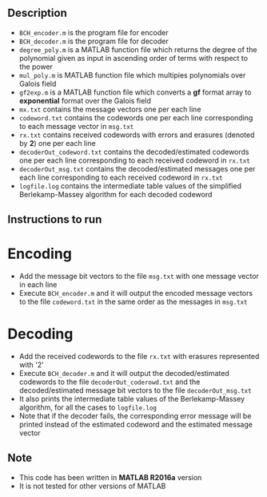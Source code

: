 ## Description
- `BCH_encoder.m` is the program file for encoder
- `BCH_decoder.m` is the program file for decoder
- `degree_poly.m` is a MATLAB function file which returns the degree of the polynomial given as input in ascending order of terms with respect to the power
- `mul_poly.m` is MATLAB function file which multipies polynomials over Galois field
- `gf2exp.m` is a MATLAB function file which converts a **gf** format array to **exponential** format over the Galois field 
- `mx.txt` contains the message vectors one per each line
- `codeword.txt` contains the codewords one per each line corresponding to each message vector in `msg.txt`
- `rx.txt` contains received codewords with errors and erasures (denoted by **2**) one per each line
- `decoderOut_codeword.txt` contains the decoded/estimated codewords one per each line corresponding to each received codeword in `rx.txt`
- `decoderOut_msg.txt` contains the decoded/estimated messages one per each line corresponding to each received codeword in `rx.txt`
- `logfile.log` contains the intermediate table values of the simplified Berlekamp-Massey algorithm for each decoded codeword

## Instructions to run
# Encoding
- Add the message bit vectors to the file `msg.txt` with one message vector in each line
- Execute `BCH_encoder.m` and it will output the encoded message vectors to the file `codeword.txt` in the same order as the messages in `msg.txt`

# Decoding
- Add the received codewords to the file `rx.txt` with erasures represented with '2'
- Execute `BCH_decoder.m` and it will output the decoded/estimated codewords to the file `decoderOut_coderowd.txt` and the decoded/estimated message bit vectors to the file `decoderOut_msg.txt`
- It also prints the intermediate table values of the Berlekamp-Massey algorithm, for all the cases to `logfile.log`
- Note that if the decoder fails, the corresponding error message will be printed instead of the estimated codeword and the estimated message vector

## Note
- This code has been written in **MATLAB R2016a** version
- It is not tested for other versions of MATLAB
